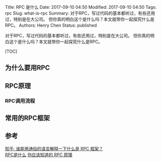 Title: RPC 是什么 
Date: 2017-09-10 04:50
Modified: 2017-09-10 04:50
Tags: rpc
Slug: what-is-rpc
Summary: 对于RPC，写过代码的基本都听过，有些还用过，特别是在大公司。 但你真的明白这个是什么吗？本文就带你一起探究什么是RPC。
Authors: Henry Chen
Status: published

对于RPC，写过代码的基本都听过，有些还用过，特别是在大公司。
但你真的明白这个是什么吗？本文就带你一起探究什么是RPC。

[TOC]

## 为什么要用RPC



## RPC原理
### RPC调用流程



## 常用的RPC框架



## 参考

[知乎: 谁能用通俗的语言解释一下什么是 RPC 框架？](https://www.zhihu.com/question/25536695)  
[RPC是什么](http://blog.brucefeng.info/post/what-is-rpc)
[你应该知道的 RPC 原理](http://blog.jobbole.com/92290/)
